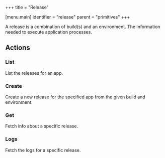+++
title = "Release"

[menu.main]
identifier = "release"
parent = "primitives"
+++

A release is a combination of build(s) and an environment. The information needed to execute application processes.

## Actions

### List

List the releases for an app.

### Create

Create a new release for the specified app from the given build and environment.

### Get

Fetch info about a specific release.

### Logs

Fetch the logs for a specific release.
